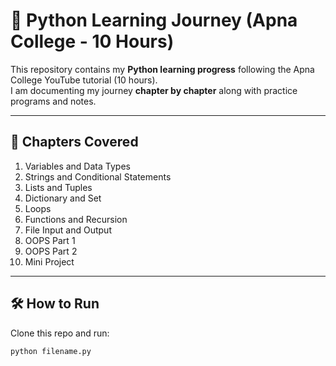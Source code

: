# 🚀 Python Learning Journey (Apna College - 10 Hours)

This repository contains my **Python learning progress** following the Apna College YouTube tutorial (10 hours).  
I am documenting my journey **chapter by chapter** along with practice programs and notes.

---

## 📌 Chapters Covered
1. Variables and Data Types  
2. Strings and Conditional Statements  
3. Lists and Tuples  
4. Dictionary and Set  
5. Loops  
6. Functions and Recursion  
7. File Input and Output  
8. OOPS Part 1  
9. OOPS Part 2  
10. Mini Project  

---

## 🛠️ How to Run
Clone this repo and run:
```bash
python filename.py
